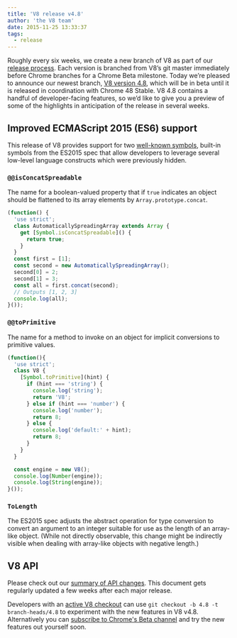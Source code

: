 ```yaml
---
title: 'V8 release v4.8'
author: 'the V8 team'
date: 2015-11-25 13:33:37
tags:
  - release
---
```

Roughly every six weeks, we create a new branch of V8 as part of our [release process](https://github.com/v8/v8/wiki/Release%20Process). Each version is branched from V8’s git master immediately before Chrome branches for a Chrome Beta milestone. Today we’re pleased to announce our newest branch, [V8 version 4.8](https://chromium.googlesource.com/v8/v8.git/+log/branch-heads/4.8), which will be in beta until it is released in coordination with Chrome 48 Stable. V8 4.8 contains a handful of developer-facing features, so we’d like to give you a preview of some of the highlights in anticipation of the release in several weeks.

## Improved ECMAScript 2015 (ES6) support

This release of V8 provides support for two [well-known symbols](https://developer.mozilla.org/en-US/docs/Web/JavaScript/Reference/Global_Objects/Symbol#Well-known_symbols), built-in symbols from the ES2015 spec that allow developers to leverage several low-level language constructs which were previously hidden.

### `@@isConcatSpreadable`

The name for a boolean-valued property that if `true` indicates an object should be flattened to its array elements by `Array.prototype.concat`.

```js
(function() {
  'use strict';
  class AutomaticallySpreadingArray extends Array {
    get [Symbol.isConcatSpreadable]() {
      return true;
    }
  }
  const first = [1];
  const second = new AutomaticallySpreadingArray();
  second[0] = 2;
  second[1] = 3;
  const all = first.concat(second);
  // Outputs [1, 2, 3]
  console.log(all);
}());
```

### `@@toPrimitive`

The name for a method to invoke on an object for implicit conversions to primitive values.

```js
(function(){
  'use strict';
  class V8 {
    [Symbol.toPrimitive](hint) {
      if (hint === 'string') {
        console.log('string');
        return 'V8';
      } else if (hint === 'number') {
        console.log('number');
        return 8;
      } else {
        console.log('default:' + hint);
        return 8;
      }
    }
  }

  const engine = new V8();
  console.log(Number(engine));
  console.log(String(engine));
}());
```

### `ToLength`

The ES2015 spec adjusts the abstract operation for type conversion to convert an argument to an integer suitable for use as the length of an array-like object. (While not directly observable, this change might be indirectly visible when dealing with array-like objects with negative length.)

## V8 API

Please check out our [summary of API changes](http://bit.ly/v8-api-changes). This document gets regularly updated a few weeks after each major release.

Developers with an [active V8 checkout](https://code.google.com/p/v8-wiki/wiki/UsingGit) can use `git checkout -b 4.8 -t branch-heads/4.8` to experiment with the new features in V8 v4.8. Alternatively you can [subscribe to Chrome's Beta channel](https://www.google.com/chrome/browser/beta.html) and try the new features out yourself soon.
